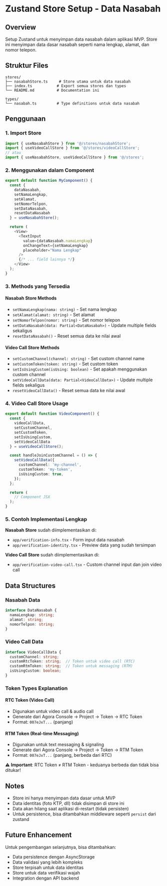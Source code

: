 # Zustand Store Setup - Data Nasabah

## Overview

Setup Zustand untuk menyimpan data nasabah dalam aplikasi MVP. Store ini menyimpan data dasar nasabah seperti nama lengkap, alamat, dan nomor telepon.

## Struktur Files

```
stores/
├── nasabahStore.ts     # Store utama untuk data nasabah
├── index.ts           # Export semua stores dan types
└── README.md          # Documentation ini

types/
└── nasabah.ts         # Type definitions untuk data nasabah
```

## Penggunaan

### 1. Import Store

```typescript
import { useNasabahStore } from '@/stores/nasabahStore';
import { useVideoCallStore } from '@/stores/videoCallStore';
// atau
import { useNasabahStore, useVideoCallStore } from '@/stores';
```

### 2. Menggunakan dalam Component

```typescript
export default function MyComponent() {
  const { 
    dataNasabah, 
    setNamaLengkap, 
    setAlamat, 
    setNomorTelpon,
    setDataNasabah,
    resetDataNasabah 
  } = useNasabahStore();

  return (
    <View>
      <TextInput
        value={dataNasabah.namaLengkap}
        onChangeText={setNamaLengkap}
        placeholder="Nama Lengkap"
      />
      {/* ... field lainnya */}
    </View>
  );
}
```

### 3. Methods yang Tersedia

#### Nasabah Store Methods
- `setNamaLengkap(nama: string)` - Set nama lengkap
- `setAlamat(alamat: string)` - Set alamat
- `setNomorTelpon(nomor: string)` - Set nomor telepon
- `setDataNasabah(data: Partial<DataNasabah>)` - Update multiple fields sekaligus
- `resetDataNasabah()` - Reset semua data ke nilai awal

#### Video Call Store Methods
- `setCustomChannel(channel: string)` - Set custom channel name
- `setCustomToken(token: string)` - Set custom token
- `setIsUsingCustom(isUsing: boolean)` - Set apakah menggunakan custom channel
- `setVideoCallData(data: Partial<VideoCallData>)` - Update multiple fields sekaligus
- `resetVideoCallData()` - Reset semua data ke nilai awal

### 4. Video Call Store Usage

```typescript
export default function VideoComponent() {
  const { 
    videoCallData, 
    setCustomChannel, 
    setCustomToken, 
    setIsUsingCustom,
    setVideoCallData 
  } = useVideoCallStore();

  const handleJoinCustomChannel = () => {
    setVideoCallData({
      customChannel: 'my-channel',
      customToken: 'my-token',
      isUsingCustom: true,
    });
  };

  return (
    // Component JSX
  );
}
```

### 5. Contoh Implementasi Lengkap

**Nasabah Store** sudah diimplementasikan di:
- `app/verification-info.tsx` - Form input data nasabah
- `app/verification-identity.tsx` - Preview data yang sudah tersimpan

**Video Call Store** sudah diimplementasikan di:
- `app/verification-video-call.tsx` - Custom channel input dan join video call

## Data Structures

### Nasabah Data
```typescript
interface DataNasabah {
  namaLengkap: string;
  alamat: string;
  nomorTelpon: string;
}
```

### Video Call Data
```typescript
interface VideoCallData {
  customChannel: string;
  customRtcToken: string;  // Token untuk video call (RTC)
  customRtmToken: string;  // Token untuk messaging (RTM)
  isUsingCustom: boolean;
}
```

### Token Types Explanation

#### **RTC Token (Video Call)**
- Digunakan untuk video call & audio call
- Generate dari Agora Console → Project → Token → RTC Token
- Format: `007eJxT...` (panjang)

#### **RTM Token (Real-time Messaging)**  
- Digunakan untuk text messaging & signaling
- Generate dari Agora Console → Project → Token → RTM Token
- Format: `007eJxT...` (panjang, berbeda dari RTC)

⚠️ **Important**: RTC Token ≠ RTM Token - keduanya berbeda dan tidak bisa ditukar!

## Notes

- Store ini hanya menyimpan data dasar untuk MVP
- Data identitas (foto KTP, dll) tidak disimpan di store ini
- Data akan hilang saat aplikasi di-restart (tidak persisten)
- Untuk persistence, bisa ditambahkan middleware seperti `persist` dari zustand

## Future Enhancement

Untuk pengembangan selanjutnya, bisa ditambahkan:
- Data persistence dengan AsyncStorage
- Data validasi yang lebih kompleks
- Store terpisah untuk data identitas
- Store untuk data verifikasi wajah
- Integration dengan API backend